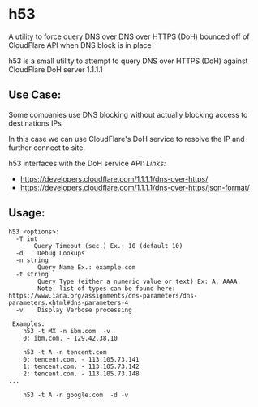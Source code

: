 # h53
A utility to force query DNS over DNS over HTTPS (DoH) bounced off of CloudFlare API when DNS block is in place



h53 is a small utility to attempt to query DNS over HTTPS (DoH) against
CloudFlare DoH server 1.1.1.1

## Use Case: 
Some companies use DNS blocking without actually blocking access to destinations IPs

In this case we can use CloudFlare's DoH service to resolve the IP and further connect to site.

h53 interfaces with the DoH service API:
_Links:_
 	
- https://developers.cloudflare.com/1.1.1.1/dns-over-https/
- https://developers.cloudflare.com/1.1.1.1/dns-over-https/json-format/

## Usage:
```
h53 <options>:
  -T int
       Query Timeout (sec.) Ex.: 10 (default 10)
  -d    Debug Lookups
  -n string
        Query Name Ex.: example.com
  -t string
        Query Type (either a numeric value or text) Ex: A, AAAA.
        Note: list of types can be found here: https://www.iana.org/assignments/dns-parameters/dns-parameters.xhtml#dns-parameters-4
  -v    Display Verbose processing

 Examples:
    h53 -t MX -n ibm.com  -v
    0: ibm.com. - 129.42.38.10
    
    h53 -t A -n tencent.com
    0: tencent.com. - 113.105.73.141
    1: tencent.com. - 113.105.73.142
    2: tencent.com. - 113.105.73.148
...

    h53 -t A -n google.com  -d -v
```
